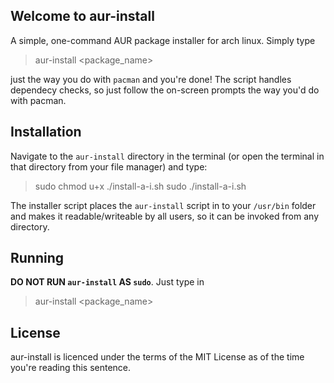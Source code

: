 Welcome to aur-install
----
A simple, one-command AUR package installer for arch linux. Simply type
 > aur-install <package_name>
 
 just the way you do with `pacman` and you're done! The script handles dependecy checks, so just follow the on-screen prompts the way you'd do with pacman.
<br/>

Installation
----
Navigate to the `aur-install` directory in the terminal (or open the terminal in that directory from your file manager) and type:

 > sudo chmod u+x ./install-a-i.sh
 > sudo ./install-a-i.sh
 
The installer script places the `aur-install` script in to your `/usr/bin` folder and makes it readable/writeable by all users, so it can be invoked from any directory.
 
Running
----
<b>DO NOT RUN `aur-install` AS `sudo`</b>. Just type in

 > aur-install <package_name>
 
 License
 ----
 aur-install is licenced under the terms of the MIT License as of the time you're reading this sentence.
